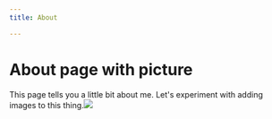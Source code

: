 ```yaml
---
title: About

---
```

# About page with picture

This page tells you a little bit about me. Let's experiment with adding images to this thing.![](https://res.cloudinary.com/cheekybrazilian/image/upload/v1548967311/maverick-ux/bank.png)